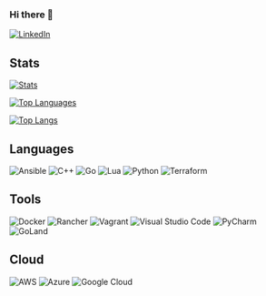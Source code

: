 ### Hi there 👋

[![LinkedIn](https://img.shields.io/badge/linkedin-%230077B5.svg?style=for-the-badge&logo=linkedin&logoColor=white)](https://bit.ly/3SHINdL)

## Stats
[![Stats](https://github-readme-stats-three-topaz-16.vercel.app/api?username=devkyles&count_private=true&show_icons=true&include_all_commits=true&theme=react&hide=contribs&hide_border=true)](https://github.com/devkyles)

[![Top Languages](https://github-readme-stats-three-topaz-16.vercel.app/api/top-langs/?username=DevKyleS&layout=compact&hide_border=true&hide_title=true&count_private=true)](https://github.com/devkyles)

[![Top Langs](https://github-readme-stats-three-topaz-16.vercel.app/api/top-langs/?username=devkyles&count_private=true&langs_count=10&layout=compact&hide=css,html&role=OWNER,ORGANIZATION_MEMBER,COLLABORATOR)](https://github.com/devkyles)


## Languages
![Ansible](https://img.shields.io/badge/ansible-%231A1918.svg?style=for-the-badge&logo=ansible&logoColor=white)
![C++](https://img.shields.io/badge/c++-%2300599C.svg?style=for-the-badge&logo=c%2B%2B&logoColor=white)
![Go](https://img.shields.io/badge/go-%2300ADD8.svg?style=for-the-badge&logo=go&logoColor=white)
![Lua](https://img.shields.io/badge/lua-%232C2D72.svg?style=for-the-badge&logo=lua&logoColor=white)
![Python](https://img.shields.io/badge/python-3670A0?style=for-the-badge&logo=python&logoColor=ffdd54)
![Terraform](https://img.shields.io/badge/terraform-%235835CC.svg?style=for-the-badge&logo=terraform&logoColor=white)


## Tools
![Docker](https://img.shields.io/badge/docker-%230db7ed.svg?style=for-the-badge&logo=docker&logoColor=white)
![Rancher](https://img.shields.io/badge/rancher-%230075A8.svg?style=for-the-badge&logo=rancher&logoColor=white)
![Vagrant](https://img.shields.io/badge/vagrant-%231563FF.svg?style=for-the-badge&logo=vagrant&logoColor=white)
![Visual Studio Code](https://img.shields.io/badge/VisualStudioCode-0078d7.svg?style=for-the-badge&logo=visual-studio-code&logoColor=white)
![PyCharm](https://img.shields.io/badge/pycharm-143?style=for-the-badge&logo=pycharm&logoColor=black&color=black&labelColor=green)
![GoLand](https://img.shields.io/badge/GoLand-0f0f0f?&style=for-the-badge&logo=goland&logoColor=white)

## Cloud
![AWS](https://img.shields.io/badge/AWS-%23FF9900.svg?style=for-the-badge&logo=amazon-aws&logoColor=white)
![Azure](https://img.shields.io/badge/azure-%230072C6.svg?style=for-the-badge&logo=azure-devops&logoColor=white)
![Google Cloud](https://img.shields.io/badge/GoogleCloud-%234285F4.svg?style=for-the-badge&logo=google-cloud&logoColor=white)


<!--
**DevKyleS/devkyles** is a ✨ _special_ ✨ repository because its `README.md` (this file) appears on your GitHub profile.

Here are some ideas to get you started:

- 🔭 I’m currently working on ...
- 🌱 I’m currently learning ...
- 👯 I’m looking to collaborate on ...
- 🤔 I’m looking for help with ...
- 💬 Ask me about ...
- 📫 How to reach me: ...
- 😄 Pronouns: ...
- ⚡ Fun fact: ...
-->
